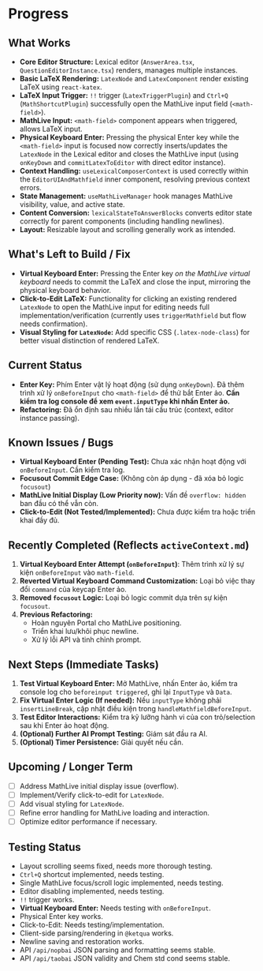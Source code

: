 # Progress

## What Works

- **Core Editor Structure:** Lexical editor (`AnswerArea.tsx`, `QuestionEditorInstance.tsx`) renders, manages multiple instances.
- **Basic LaTeX Rendering:** `LatexNode` and `LatexComponent` render existing LaTeX using `react-katex`.
- **LaTeX Input Trigger:** `!!` trigger (`LatexTriggerPlugin`) and `Ctrl+Q` (`MathShortcutPlugin`) successfully open the MathLive input field (`<math-field>`).
- **MathLive Input:** `<math-field>` component appears when triggered, allows LaTeX input.
- **Physical Keyboard Enter:** Pressing the physical Enter key while the `<math-field>` input is focused now correctly inserts/updates the `LatexNode` in the Lexical editor and closes the MathLive input (using `onKeyDown` and `commitLatexToEditor` with direct editor instance).
- **Context Handling:** `useLexicalComposerContext` is used correctly within the `EditorUIAndMathfield` inner component, resolving previous context errors.
- **State Management:** `useMathLiveManager` hook manages MathLive visibility, value, and active state.
- **Content Conversion:** `lexicalStateToAnswerBlocks` converts editor state correctly for parent components (including handling newlines).
- **Layout:** Resizable layout and scrolling generally work as intended.

## What's Left to Build / Fix

- **Virtual Keyboard Enter:** Pressing the Enter key _on the MathLive virtual keyboard_ needs to commit the LaTeX and close the input, mirroring the physical keyboard behavior.
- **Click-to-Edit LaTeX:** Functionality for clicking an existing rendered `LatexNode` to open the MathLive input for editing needs full implementation/verification (currently uses `triggerMathfield` but flow needs confirmation).
- **Visual Styling for `LatexNode`:** Add specific CSS (`.latex-node-class`) for better visual distinction of rendered LaTeX.

## Current Status

- **Enter Key:** Phím Enter vật lý hoạt động (sử dụng `onKeyDown`). Đã thêm trình xử lý `onBeforeInput` cho `<math-field>` để thử bắt Enter ảo. **Cần kiểm tra log console để xem `event.inputType` khi nhấn Enter ảo.**
- **Refactoring:** Đã ổn định sau nhiều lần tái cấu trúc (context, editor instance passing).

## Known Issues / Bugs

- **Virtual Keyboard Enter (Pending Test):** Chưa xác nhận hoạt động với `onBeforeInput`. Cần kiểm tra log.
- **Focusout Commit Edge Case:** (Không còn áp dụng - đã xóa bỏ logic `focusout`)
- **MathLive Initial Display (Low Priority now):** Vấn đề `overflow: hidden` ban đầu có thể vẫn còn.
- **Click-to-Edit (Not Tested/Implemented):** Chưa được kiểm tra hoặc triển khai đầy đủ.

## Recently Completed (Reflects `activeContext.md`)

1.  **Virtual Keyboard Enter Attempt (`onBeforeInput`)**: Thêm trình xử lý sự kiện `onBeforeInput` vào `math-field`.
2.  **Reverted Virtual Keyboard Command Customization:** Loại bỏ việc thay đổi `command` của keycap Enter ảo.
3.  **Removed `focusout` Logic:** Loại bỏ logic commit dựa trên sự kiện `focusout`.
4.  **Previous Refactoring:**
    - Hoàn nguyên Portal cho MathLive positioning.
    - Triển khai lưu/khôi phục newline.
    - Xử lý lỗi API và tinh chỉnh prompt.

## Next Steps (Immediate Tasks)

1.  **Test Virtual Keyboard Enter:** Mở MathLive, nhấn Enter ảo, kiểm tra console log cho `beforeinput triggered`, ghi lại `InputType` và `Data`.
2.  **Fix Virtual Enter Logic (If needed):** Nếu `inputType` không phải `insertLineBreak`, cập nhật điều kiện trong `handleMathfieldBeforeInput`.
3.  **Test Editor Interactions:** Kiểm tra kỹ lưỡng hành vi của con trỏ/selection sau khi Enter ảo hoạt động.
4.  **(Optional) Further AI Prompt Testing:** Giám sát đầu ra AI.
5.  **(Optional) Timer Persistence:** Giải quyết nếu cần.

## Upcoming / Longer Term

- [ ] Address MathLive initial display issue (overflow).
- [ ] Implement/Verify click-to-edit for `LatexNode`.
- [ ] Add visual styling for `LatexNode`.
- [ ] Refine error handling for MathLive loading and interaction.
- [ ] Optimize editor performance if necessary.

## Testing Status

- Layout scrolling seems fixed, needs more thorough testing.
- `Ctrl+Q` shortcut implemented, needs testing.
- Single MathLive focus/scroll logic implemented, needs testing.
- Editor disabling implemented, needs testing.
- `!!` trigger works.
- **Virtual Keyboard Enter:** Needs testing with `onBeforeInput`.
- Physical Enter key works.
- Click-to-Edit: Needs testing/implementation.
- Client-side parsing/rendering in `@ketqua` works.
- Newline saving and restoration works.
- API `/api/nopbai` JSON parsing and formatting seems stable.
- API `/api/taobai` JSON validity and Chem std cond seems stable.
